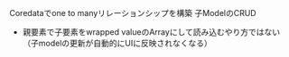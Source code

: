 Coredataでone to manyリレーションシップを構築
子ModelのCRUD
 * 親要素で子要素をwrapped valueのArrayにして読み込むやり方ではない（子modelの更新が自動的にUIに反映されなくなる）
